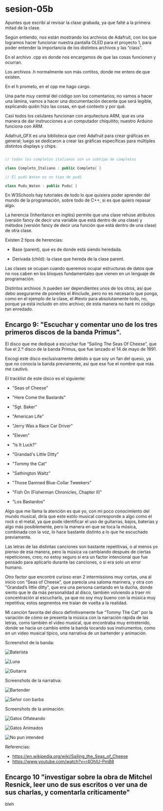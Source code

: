 # sesion-05b

Apuntes que escribí al revisar la clase grabada, ya que falté a la primera mitad de la clase.

Según entiendo, nos están mostrando los archivos de Adafruit, con los que logramos hacer funcionar nuestra pantalla OLED para el proyecto 1, para poder entender la importancia de los distintos archivos y las “class”.

En el archivo .cpp es donde nos encargamos de que las cosas funcionen y ocurran.

Los archivos .h normalmente son más cortitos, donde me entero de que existen.

En el h prometo, en el cpp me hago cargo.

Una parte muy central del código son los comentarios; no vamos a hacer una lámina, vamos a hacer una documentación decente que será legible, explicando quién hizo las cosas, en qué contexto y por qué.

Casi todos los celulares funcionan con arquitectura ARM, que es una manera de dar instrucciones a un computador chiquitito; nuestro Arduino funciona con ARM.

Adafruit_GFX es una biblioteca que creó Adafruit para crear gráficas en general; luego se dedicaron a crear las gráficas específicas para múltiples distintos displays y chips.

``` cpp

// todos los completos italianos son un subtipo de completos

class Completo_Italiano : public Completo{ }

// El pudú Waton es un tipo de pudú

class Pudu_Waton : public Pudu{ }

```

En W3Schools hay tutoriales de todo lo que quisiera poder aprender del mundo de la programación, sobre todo de C++, si es que quiero repasar algo.

La herencia (Inheritance en inglés) permite que una clase rehúse atributos (versión fancy de decir una variable que está dentro de una clase) y métodos (versión fancy de decir una función que está dentro de una clase) de otra clase.

Existen 2 tipos de herencias:  

- Base (parent), que es de donde está siendo heredada.  

- Derivada (child): la clase que hereda de la clase parent.  

Las clases se ocupan cuando queremos ocupar estructuras de datos que no nos caben en los bloques fundamentales que vienen en un lenguaje de programación.

Distintos archivos .h pueden ser dependientes unos de los otros, así que debo asegurarme de ponerles el #include, pero no es necesario que ponga, como en el ejemplo de la clase, el #texto para absolutamente todo, no, porque ya está incluido en otro archivo; de esta manera no haré mi código tan enredado.



## Encargo 9: "Escuchar y comentar uno de los tres primeros discos de la banda Primus".

El disco que me dediqué a escuchar fue “Sailing The Seas Of Cheese”, que fue el 2.º disco de la banda Primus, que fue lanzado el 14 de mayo de 1991.

Escogí este disco exclusivamente debido a que soy un fan del queso, ya que no conocía la banda previamente, así que ese fue el nombre que más me cautivó.

El tracklist de este disco es el siguiente:    

- "Seas of Cheese"

- "Here Come the Bastards"

- "Sgt. Baker"

- "American Life"

- "Jerry Was a Race Car Driver"

- "Eleven"

- "Is It Luck?"

- "Grandad's Little Ditty"

- "Tommy the Cat" 

- "Sathington Waltz"

- "Those Damned Blue-Collar Tweekers"

- "Fish On (Fisherman Chronicles, Chapter II)"

- "Los Bastardos"

Algo que me llama la atención es que yo, con mi poco conocimiento del mundo musical, diría que este estilo musical corresponde a algo como el rock o el metal, ya que pude identificar el uso de guitarras, bajos, baterías y algo más posiblemente, pero la manera en que se toca la música, combinada con la voz, lo hace bastante distinto a lo que he escuchado previamente.

Las letras de las distintas canciones son bastante repetitivas, o al menos yo pienso de esa manera, pero la música va cambiando después de ciertas repeticiones, creo; no estoy seguro si era un factor intencional que fue pensado para aplicarlo durante las canciones, o si era solo un error humano.

Otro factor que encontré curioso eran 2 intermissions muy cortas, una al inicio con “Seas of Cheese”, que parecía una saloma marinera, y otra con “Grandad’s little ditty”, que era una persona cantando en la ducha, donde siento que le da más personalidad al disco, también volviendo a traer mi concentración al escucharlo, ya que no soy muy bueno con la música muy repetitiva; estos segmentos me traían de vuelta a la realidad.

Mi canción favorita del disco definitivamente fue “Tommy The Cat” por la variación de cómo se presenta la música con la narración rápida de las letras, como también el video musical, que encontraba muy entretenido, donde se hacía un cambio entre la banda tocando sus instrumentos, como en un video musical típico, una narrativa de un bartender y animación.

Screenshot de la banda:

![Baterista](./imagenes/sesion-05b-TommyTheCat00.png)

![Luna](./imagenes/sesion-05b-TommyTheCat01.png)

![Guitarra](./imagenes/sesion-05b-TommyTheCat02.png)

Screenshots de la narrativa:

![Bartender](./imagenes/sesion-05b-TommyTheCat03.png)

![Señor con barba](./imagenes/sesion-05b-TommyTheCat04.png)

Screenshots de la animación:

![Gatos Olfateando](./imagenes/sesion-05b-TommyTheCat05.png)

![Gatos Animados](./imagenes/sesion-05b-TommyTheCat06.png)

![No pun intended](./imagenes/sesion-05b-TommyTheCat07.png)

Referencias:  

- https://en.wikipedia.org/wiki/Sailing_the_Seas_of_Cheese
- https://www.youtube.com/watch?v=r4OhIU-PmB8  

## Encargo 10 "investigar sobre la obra de Mitchel Resnick, leer uno de sus escritos o ver una de sus charlas, y comentarla críticamente"

bleh
